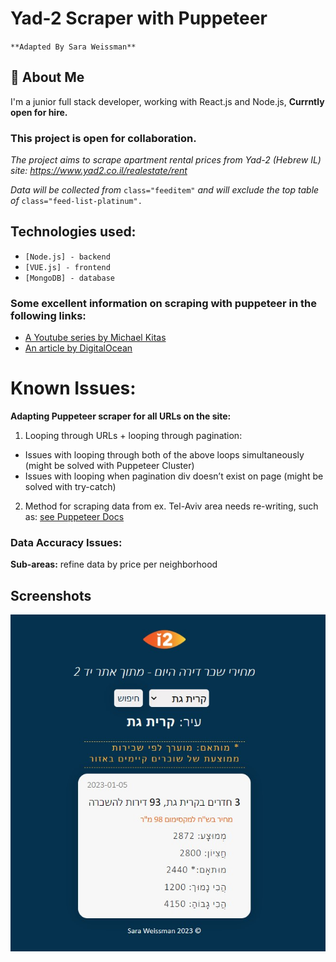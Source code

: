 # Yad-2 Scraper with Puppeteer
`**Adapted By Sara Weissman**`

## 🦄 About Me
I'm a junior full stack developer, working with React.js and Node.js,  **Currntly open for hire.**

### This project is open for collaboration.

*The project aims to scrape apartment rental prices from Yad-2 (Hebrew IL) site: https://www.yad2.co.il/realestate/rent*

*Data will be collected from* ```class="feeditem"``` *and will exclude the top table of*  ```class="feed-list-platinum".```

## Technologies used:

- `[Node.js] - backend`
- `[VUE.js] - frontend`
- `[MongoDB] - database`


### Some excellent information on scraping with puppeteer in the following links:

 - [A Youtube series by Michael Kitas](https://www.youtube.com/watch?v=URGkzNC-Nwo&list=PLuJJZ-W1NwdqgvE0D-1SMS7EpWIC5cKqu)
 - [An article by DigitalOcean ](https://www.digitalocean.com/community/tutorials/how-to-scrape-a-website-using-node-js-and-puppeteer)


# Known Issues: 

**Adapting Puppeteer scraper for all URLs on the site:**

1.   Looping through URLs + looping through pagination:
- Issues with looping through both of the above loops simultaneously (might be solved with Puppeteer Cluster) 
- Issues with looping when pagination div doesn’t exist on page (might be solved with try-catch)
2.  Method for scraping data from ex. Tel-Aviv area needs re-writing, such as: [see Puppeteer Docs](https://pptr.dev/api/puppeteer.page.__eval/)



### Data Accuracy Issues:

**Sub-areas:**
refine data by price per neighborhood 

## Screenshots

![App Screenshot](./screenshot.jpg)